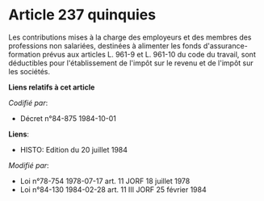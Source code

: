 # Article 237 quinquies

Les contributions mises à la charge des employeurs et des membres des professions non salariées, destinées à alimenter les
fonds d'assurance-formation prévus aux articles L. 961-9 et L. 961-10 du code du travail, sont déductibles pour
l'établissement de l'impôt sur le revenu et de l'impôt sur les sociétés.

**Liens relatifs à cet article**

_Codifié par_:

  - Décret n°84-875 1984-10-01

**Liens**:

  - HISTO: Edition du 20 juillet 1984

_Modifié par_:

  - Loi n°78-754 1978-07-17 art. 11 JORF 18 juillet 1978
  - Loi n°84-130 1984-02-28 art. 11 III JORF 25 février 1984
